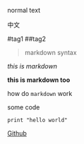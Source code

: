 <!-- 
.. title: markdown syntax
.. slug: markdown-syntax
.. tags: markdown
.. date: 2014/06/24 22:46:28
.. link: 
.. description: 
-->

normal text

中文

#tag1
##tag2

>markdown syntax

*this is markdown*

**this is markdown too**

how do `markdown` work

some code

```
print "hello world"
```

[Github](github.com)